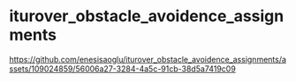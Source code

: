 # iturover_obstacle_avoidence_assignments

https://github.com/enesisaoglu/iturover_obstacle_avoidence_assignments/assets/109024859/56006a27-3284-4a5c-91cb-38d5a7419c09

